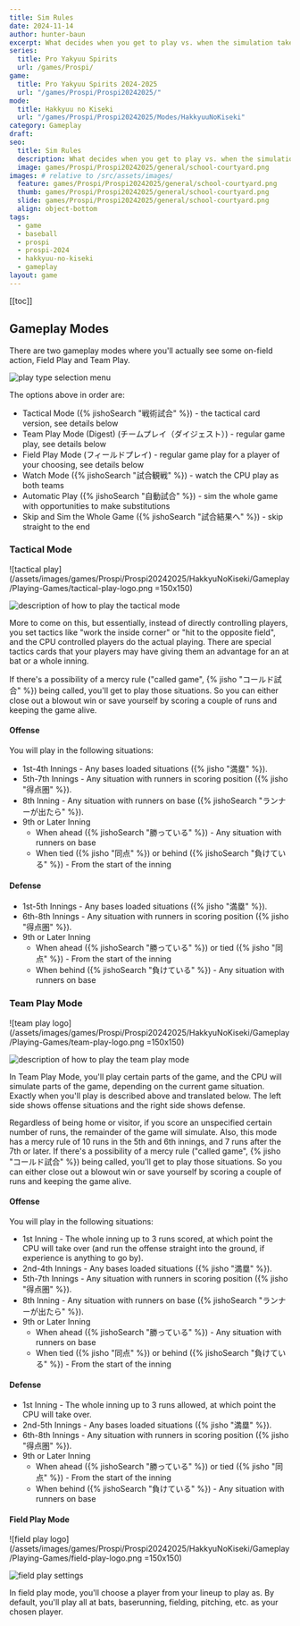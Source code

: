 ```yaml
---
title: Sim Rules
date: 2024-11-14
author: hunter-baun
excerpt: What decides when you get to play vs. when the simulation takes over?
series:
  title: Pro Yakyuu Spirits
  url: /games/Prospi/
game: 
  title: Pro Yakyuu Spirits 2024-2025
  url: "/games/Prospi/Prospi20242025/"
mode: 
  title: Hakkyuu no Kiseki
  url: "/games/Prospi/Prospi20242025/Modes/HakkyuuNoKiseki"
category: Gameplay
draft: 
seo:
  title: Sim Rules
  description: What decides when you get to play vs. when the simulation takes over?
  image: games/Prospi/Prospi20242025/general/school-courtyard.png
images: # relative to /src/assets/images/
  feature: games/Prospi/Prospi20242025/general/school-courtyard.png
  thumb: games/Prospi/Prospi20242025/general/school-courtyard.png
  slide: games/Prospi/Prospi20242025/general/school-courtyard.png
  align: object-bottom
tags:
  - game
  - baseball
  - prospi
  - prospi-2024
  - hakkyuu-no-kiseki
  - gameplay
layout: game
---
```

[[toc]]
<article class="prose max-w-xl lg:max-w-4xl lg:prose-lg">

## Gameplay Modes

There are two gameplay modes where you'll actually see some on-field action, Field Play and Team Play.

![play type selection menu](/assets/images/games/Prospi/Prospi20242025/HakkyuNoKiseki/Gameplay/Playing-Games/play-type.png)

The options above in order are:
* Tactical Mode ({% jishoSearch "戦術試合" %}) - the tactical card version, see details below
* Team Play Mode (Digest) (チームプレイ（ダイジェスト）) - regular game play, see details below
* Field Play Mode (フィールドプレイ) - regular game play for a player of your choosing, see details below
* Watch Mode ({% jishoSearch "試合観戦" %}) - watch the CPU play as both teams
* Automatic Play ({% jishoSearch "自動試合" %}) - sim the whole game with opportunities to make substitutions
* Skip and Sim the Whole Game ({% jishoSearch "試合結果へ" %}) - skip straight to the end

### Tactical Mode
![tactical play](/assets/images/games/Prospi/Prospi20242025/HakkyuNoKiseki/Gameplay/Playing-Games/tactical-play-logo.png =150x150)

![description of how to play the tactical mode](/assets/images/games/Prospi/Prospi20242025/HakkyuNoKiseki/Gameplay/Playing-Games/tactical-play-sim-rules.png)

More to come on this, but essentially, instead of directly controlling players, you set tactics like "work the inside corner" or "hit to the opposite field", and the CPU controlled players do the actual playing. There are special tactics cards that your players may have giving them an advantage for an at bat or a whole inning.

If there's a possibility of a mercy rule ("called game", {% jisho "コールド試合" %}) being called, you'll get to play those situations. So you can either close out a blowout win or save yourself by scoring a couple of runs and keeping the game alive.

#### Offense
You will play in the following situations:

* 1st-4th Innings - Any bases loaded situations ({% jisho "満塁" %}).
* 5th-7th Innings - Any situation with runners in scoring position ({% jisho "得点圏" %}).
* 8th Inning - Any situation with runners on base ({% jishoSearch "ランナーが出たら" %}).
* 9th or Later Inning
  * When ahead ({% jishoSearch "勝っている" %}) - Any situation with runners on base
  * When tied ({% jisho "同点" %}) or behind ({% jishoSearch "負けている" %}) - From the start of the inning

#### Defense

* 1st-5th Innings - Any bases loaded situations ({% jisho "満塁" %}).
* 6th-8th Innings - Any situation with runners in scoring position ({% jisho "得点圏" %}).
* 9th or Later Inning
  * When ahead ({% jishoSearch "勝っている" %}) or tied ({% jisho "同点" %}) - From the start of the inning
  * When behind ({% jishoSearch "負けている" %}) - Any situation with runners on base


### Team Play Mode

![team play logo](/assets/images/games/Prospi/Prospi20242025/HakkyuNoKiseki/Gameplay/Playing-Games/team-play-logo.png =150x150)

![description of how to play the team play mode](/assets/images/games/Prospi/Prospi20242025/HakkyuNoKiseki/Gameplay/Playing-Games/team-play-sim-rules.png)

In Team Play Mode, you'll play certain parts of the game, and the CPU will simulate parts of the game, depending on the current game situation. Exactly when you'll play is described above and translated below. The left side shows offense situations and the right side shows defense.

Regardless of being home or visitor, if you score an unspecified certain number of runs, the remainder of the game will simulate. Also, this mode has a mercy rule of 10 runs in the 5th and 6th innings, and 7 runs after the 7th or later. If there's a possibility of a mercy rule ("called game", {% jisho "コールド試合" %}) being called, you'll get to play those situations. So you can either close out a blowout win or save yourself by scoring a couple of runs and keeping the game alive.

#### Offense
You will play in the following situations:

* 1st Inning - The whole inning up to 3 runs scored, at which point the CPU will take over (and run the offense straight into the ground, if experience is anything to go by).
* 2nd-4th Innings - Any bases loaded situations ({% jisho "満塁" %}).
* 5th-7th Innings - Any situation with runners in scoring position ({% jisho "得点圏" %}).
* 8th Inning - Any situation with runners on base ({% jishoSearch "ランナーが出たら" %}).
* 9th or Later Inning
  * When ahead ({% jishoSearch "勝っている" %}) - Any situation with runners on base
  * When tied ({% jisho "同点" %}) or behind ({% jishoSearch "負けている" %}) - From the start of the inning

#### Defense

* 1st Inning - The whole inning up to 3 runs allowed, at which point the CPU will take over.
* 2nd-5th Innings - Any bases loaded situations ({% jisho "満塁" %}).
* 6th-8th Innings - Any situation with runners in scoring position ({% jisho "得点圏" %}).
* 9th or Later Inning
  * When ahead ({% jishoSearch "勝っている" %}) or tied ({% jisho "同点" %}) - From the start of the inning
  * When behind ({% jishoSearch "負けている" %}) - Any situation with runners on base

#### Field Play Mode
![field play logo](/assets/images/games/Prospi/Prospi20242025/HakkyuNoKiseki/Gameplay/Playing-Games/field-play-logo.png =150x150)

![field play settings](/assets/images/games/Prospi/Prospi20242025/HakkyuNoKiseki/Gameplay/Playing-Games/field-play-settings.png)

In field play mode, you'll choose a player from your lineup to play as. By default, you'll play all at bats, baserunning, fielding, pitching, etc. as your chosen player.

</article>